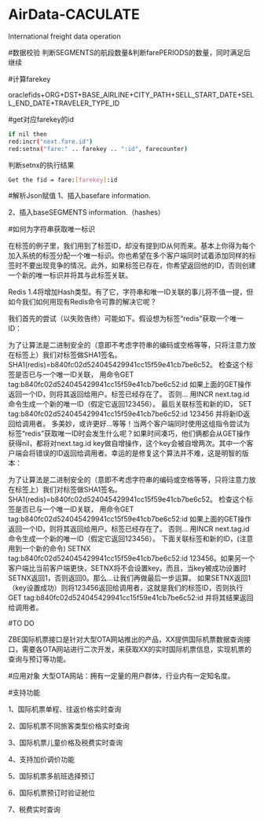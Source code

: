 AirData-CACULATE
================

International freight data operation



#数据校验
判断SEGMENTS的航段数量&判断farePERIODS的数量，同时满足后继续

#计算farekey

oraclefids+ORG+DST+BASE_AIRLINE+CITY_PATH+SELL_START_DATE+SELL_END_DATE+TRAVELER_TYPE_ID

#get对应farekey的id

```bash
if nil then 
red:incr("next.fare.id")
red:setnx("fare:" .. farekey .. ":id", farecounter)
```
判断setnx的执行结果
```bash
Get the fid = fare:[farekey]:id
```

#解析Json赋值
1、插入basefare information.

2、插入baseSEGMENTS information.（hashes）

#如何为字符串获取唯一标识

在标签的例子里，我们用到了标签ID，却没有提到ID从何而来。基本上你得为每个加入系统的标签分配一个唯一标识。你也希望在多个客户端同时试着添加同样的标签时不要出现竞争的情况。此外，如果标签已存在，你希望返回他的ID，否则创建一个新的唯一标识并将其与此标签关联。

Redis 1.4将增加Hash类型。有了它，字符串和唯一ID关联的事儿将不值一提，但如今我们如何用现有Redis命令可靠的解决它呢？

我们首先的尝试（以失败告终）可能如下。假设想为标签“redis”获取一个唯一ID：

为了让算法是二进制安全的（意即不考虑字符串的编码或空格等等，只将注意力放在标签上）我们对标签做SHA1签名。SHA1(redis)=b840fc02d524045429941cc15f59e41cb7be6c52。
检查这个标签是否已与一个唯一ID关联，
用命令GET tag:b840fc02d524045429941cc15f59e41cb7be6c52:id
如果上面的GET操作返回一个ID，则将其返回给用户。标签已经存在了。
否则… 用INCR next.tag.id命令生成一个新的唯一ID（假定它返回123456）。
最后关联标签和新的ID，
SET tag:b840fc02d524045429941cc15f59e41cb7be6c52:id 123456
并将新ID返回给调用者。
多美妙，或许更好…等等！当两个客户端同时使用这组指令尝试为标签“redis”获取唯一ID时会发生什么呢？如果时间凑巧，他们俩都会从GET操作获得nil，都将对next.tag.id key做自增操作，这个key会被自增两次。其中一个客户端会将错误的ID返回给调用者。幸运的是修复这个算法并不难，这是明智的版本：

为了让算法是二进制安全的（意即不考虑字符串的编码或空格等等，只将注意力放在标签上）我们对标签做SHA1签名。SHA1(redis)=b840fc02d524045429941cc15f59e41cb7be6c52。
检查这个标签是否已与一个唯一ID关联，
用命令GET tag:b840fc02d524045429941cc15f59e41cb7be6c52:id
如果上面的GET操作返回一个ID，则将其返回给用户。标签已经存在了。
否则… 用INCR next.tag.id命令生成一个新的唯一ID（假定它返回123456）。
下面关联标签和新的ID，(注意用到一个新的命令)
SETNX tag:b840fc02d524045429941cc15f59e41cb7be6c52:id 123456。如果另一个客户端比当前客户端更快，SETNX将不会设置key。而且，当key被成功设置时SETNX返回1，否则返回0。那么…让我们再做最后一步运算。
如果SETNX返回1（key设置成功）则将123456返回给调用者，这就是我们的标签ID，否则执行GET tag:b840fc02d524045429941cc15f59e41cb7be6c52:id 并将其结果返回给调用者。


#TO DO

ZBE国际机票接口是针对大型OTA网站推出的产品，XX提供国际机票数据查询接口，需要各OTA网站进行二次开发，来获取XX的实时国际机票信息，实现机票的查询与预订等功能。

#应用对象
大型OTA网站：拥有一定量的用户群体，行业内有一定知名度。

#支持功能

1、国际机票单程、往返价格实时查询

2、国际机票不同旅客类型价格实时查询

3、国际机票儿童价格及税费实时查询

4、支持加价调价功能

5、国际机票多航班选择预订

6、国际机票预订时验证舱位

7、税费实时查询
